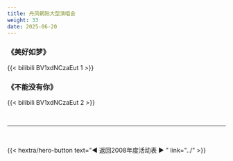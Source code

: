 ```yaml
---
title: 丹凤朝阳大型演唱会
weight: 33
date: 2025-06-20
---
```


### 《美好如梦》

{{< bilibili BV1xdNCzaEut 1 >}}



### 《不能没有你》

{{< bilibili BV1xdNCzaEut 2 >}}


<br>
<hr>
<br>

{{< hextra/hero-button text="◀ 返回2008年度活动表 ▶ " link="../" >}}